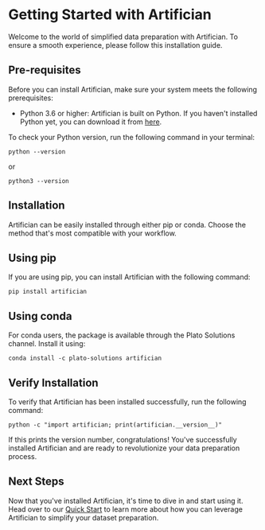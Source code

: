 # Getting Started with Artifician

Welcome to the world of simplified data preparation with Artifician. To
ensure a smooth experience, please follow this installation guide.

## Pre-requisites

Before you can install Artifician, make sure your system meets the
following prerequisites:

-   Python 3.6 or higher: Artifician is built on Python. If you haven\'t
    installed Python yet, you can download it from
    [here](https://www.python.org/downloads/).

To check your Python version, run the following command in your
terminal:

``` {.bash}
python --version
```

or

``` {.bash}
python3 --version
```

## Installation

Artifician can be easily installed through either pip or conda. Choose
the method that\'s most compatible with your workflow.

## Using pip

If you are using pip, you can install Artifician with the following
command:

``` {.bash}
pip install artifician
```

## Using conda

For conda users, the package is available through the Plato Solutions
channel. Install it using:

``` {.bash}
conda install -c plato-solutions artifician
```

## Verify Installation

To verify that Artifician has been installed successfully, run the
following command:

``` {.bash}
python -c "import artifician; print(artifician.__version__)"
```

If this prints the version number, congratulations! You\'ve successfully
installed Artifician and are ready to revolutionize your data
preparation process.

## Next Steps

Now that you\'ve installed Artifician, it\'s time to dive in and start
using it. Head over to our [Quick Start](quick_start.rst) to learn more
about how you can leverage Artifician to simplify your dataset
preparation.
